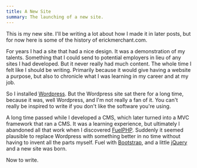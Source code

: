 ```yaml
---
title: A New Site
summary: The launching of a new site.
---
```

This is my new site. I'll be writing a lot about how I made it in later posts, but for now here is some of the history of erickmerchant.com.

For years I had a site that had a nice design. It was a demonstration of my talents. Something that I could send to potential employers in lieu of any sites I had developed. But it never really had much content. The whole time I felt like I should be writing. Primarily because it would give having a website a purpose, but also to chronicle what I was learning in my career and at my job.

So I installed [Wordpress][wordpress]. But the Wordpress site sat there for a long time, because it was, well Wordpress, and I'm not really a fan of it. You can't really be inspired to write if you don't like the software you're using.

A long time passed while I developed a CMS, which later turned into a MVC framework that ran a CMS. It was a learning experience, but ultimately I abandoned all that work when I discovered [FuelPHP][fuelphp]. Suddenly it seemed plausible to replace Wordpress with something better in no time without having to invent all the parts myself. Fuel with [Bootstrap][bootstrap], and a little [jQuery][jquery] and a new site was born.

Now to write.

[wordpress]: http://wordpress.com
[fuelphp]: http://fuelphp.com
[bootstrap]: http://twitter.github.com/bootstrap
[jquery]: http://jquery.com
